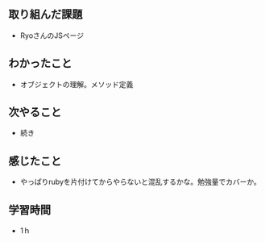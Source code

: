 ## 取り組んだ課題
- RyoさんのJSページ

## わかったこと
- オブジェクトの理解。メソッド定義

## 次やること
- 続き

## 感じたこと
- やっぱりrubyを片付けてからやらないと混乱するかな。勉強量でカバーか。

## 学習時間
- 1ｈ
